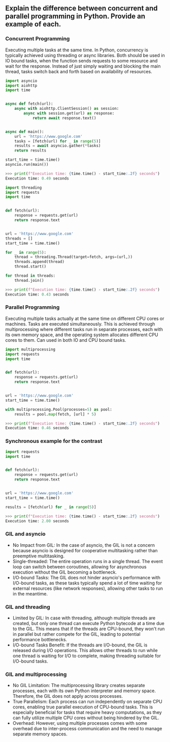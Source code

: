 ## Explain the difference between concurrent and parallel programming in Python. Provide an example of each.

### Concurrent Programming 
Executing multiple tasks at the same time. In Python, concurrency is typically achieved 
using threading or async libraries. Both should be used in IO bound tasks, when the function sends requests to some 
resource and wait for the response. Instead of just simply waiting and blocking the main thread, tasks switch back and 
forth based on availability of resources.

```python
import asyncio
import aiohttp
import time


async def fetch(url):
    async with aiohttp.ClientSession() as session:
        async with session.get(url) as response:
            return await response.text()


async def main():
    url = 'https://www.google.com'
    tasks = [fetch(url) for _ in range(5)]
    results = await asyncio.gather(*tasks)
    return results

start_time = time.time()
asyncio.run(main())

>>> print(f"Execution time: {time.time() - start_time:.2f} seconds")
Execution time: 0.49 seconds
```

```python
import threading
import requests
import time


def fetch(url):
    response = requests.get(url)
    return response.text


url = 'https://www.google.com'
threads = []
start_time = time.time()

for _ in range(5):
    thread = threading.Thread(target=fetch, args=(url,))
    threads.append(thread)
    thread.start()

for thread in threads:
    thread.join()

>>> print(f"Execution time: {time.time() - start_time:.2f} seconds")
Execution time: 0.43 seconds
```

### Parallel Programming 
Executing multiple tasks actually at the same time on different CPU cores or machines. Tasks are executed 
simultaneously. This is achieved through multiprocessing where different tasks run in separate processes, 
each with its own memory space, and the operating system allocates different CPU cores to them. Can used in both IO and
CPU bound tasks. 

```python
import multiprocessing
import requests
import time


def fetch(url):
    response = requests.get(url)
    return response.text


url = 'https://www.google.com'
start_time = time.time()

with multiprocessing.Pool(processes=5) as pool:
    results = pool.map(fetch, [url] * 5)

>>> print(f"Execution time: {time.time() - start_time:.2f} seconds")
Execution time: 0.46 seconds

```

### Synchronous example for the contrast
```python
import requests
import time


def fetch(url):
    response = requests.get(url)
    return response.text


url = 'https://www.google.com'
start_time = time.time()

results = [fetch(url) for _ in range(5)]

>>> print(f"Execution time: {time.time() - start_time:.2f} seconds")
Execution time: 2.00 seconds
```

### GIL and asyncio 
- No Impact from GIL: In the case of asyncio, the GIL is not a concern because asyncio is designed for 
cooperative multitasking rather than preemptive multitasking.
- Single-threaded: The entire operation runs in a single thread. The event loop can switch between coroutines, 
allowing for asynchronous execution without the GIL becoming a bottleneck.
- I/O-bound Tasks: The GIL does not hinder asyncio's performance with I/O-bound tasks, as these tasks typically 
spend a lot of time waiting for external resources (like network responses), allowing other tasks to run in the meantime.

### GIL and threading
- Limited by GIL: In case with threading, although multiple threads are created, but only one thread can execute Python 
bytecode at a time due to the GIL. This means that if the threads are CPU-bound, they won't run in parallel but 
rather compete for the GIL, leading to potential performance bottlenecks.
- I/O-bound Tasks Benefit: If the threads are I/O-bound, the GIL is released during I/O operations. This allows other 
threads to run while one thread is waiting for I/O to complete, making threading suitable for I/O-bound tasks.

### GIL and multiprocessing
- No GIL Limitation: The multiprocessing library creates separate processes, each with its own Python interpreter 
and memory space. Therefore, the GIL does not apply across processes.
- True Parallelism: Each process can run independently on separate CPU cores, enabling true parallel execution 
of CPU-bound tasks. This is especially beneficial for tasks that require heavy computations, as they can fully 
utilize multiple CPU cores without being hindered by the GIL.
- Overhead: However, using multiple processes comes with some overhead due to inter-process communication 
and the need to manage separate memory spaces.

